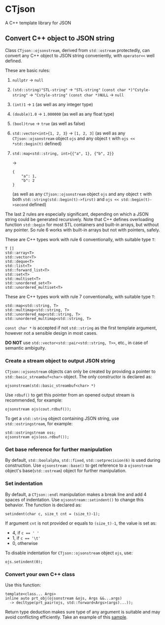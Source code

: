 # CTjson

A C++ template library for JSON

## Convert C++ object to JSON string

Class `CTjson::ojsonstream`, derived from `std::ostream` protectedly, can convert any C++ object to JSON string conveniently, with `operator<<` well defined.

These are basic rules:

1. `nullptr` -> `null`
2. `(std::string)"STL-string"` -> `"STL-string"`
   `(const char *)"Cstyle-string"` -> `"Cstyle-string"`
   `(const char *)NULL` -> `null`
3. `(int)1` -> `1` (as well as any integer type)
4. `(double)1.0` -> `1.000000` (as well as any float type)
5. `(bool)true` -> `true` (as well as false)
6. `std::vector<int>{1, 2, 3}` -> `[1, 2, 3]` (as well as any `CTjson::ojsonstream` object `ojs` and any object `t` with `ojs << *std::begin(t)` defined)
7. 
       std::map<std::string, int>{{"a", 1}, {"b", 2}}

   ->

       {
           "a": 1,
           "b": 2
       }

   (as well as any `CTjson::ojsonstream` object `ojs` and any object `t` with both `std::string(std::begin(t)->first)` and `ojs << std::begin(t)->second` defined)

The last 2 rules are especially significant, depending on which a JSON string could be generated recursively. Note that C++ defines overloading function `std::begin` for most STL containers and built-in arrays, but without any pointer. So rule 6 works with built-in arrays but not with pointers, safely.

These are C++ types work with rule 6 conventionally, with suitable type `T`:

    T []
    std::array<T>
    std::vector<T>
    std::deque<T>
    std::list<T>
    std::forward_list<T>
    std::set<T>
    std::multiset<T>
    std::unordered_set<T>
    std::unordered_multiset<T>

These are C++ types work with rule 7 conventionally, with suitable type `T`:

    std::map<std::string, T>
    std::multimap<std::string, T>
    std::unordered_map<std::string, T>
    std::unordered_multimap<std::string, T>

`const char *` is accepted if not `std::string` as the first template argument, however not a sensible design in most cases.

**DO NOT** use `std::vector<std::pair<std::string, T>>`, etc., in case of semantic ambiguity.

### Create a stream object to output JSON string

`CTjson::ojsonstream` objects can only be created by providing a pointer to `std::basic_streambuf<char>` object. The only constructor is declared as:

    ojsonstream(std::basic_streambuf<char> *)

Use `rdbuf()` to get this pointer from an opened output stream is recommended, for example:

    ojsonstream ojs(cout.rdbuf());

To get a `std::string` object containing JSON string, use `std::ostringstream`, for example:

    std::ostringstream oss;
    ojsonstream ojs(oss.rdbuf());

### Get base reference for further manipulation

By default, `std::boolalpha`, `std::fixed`, `std::setprecision(6)` is used during construction. Use `ojsonstream::base()` to get reference to a `ojsonstream` object's base(`std::ostream`) object for further manipulation.

### Set indentation

By default, a `CTjson::endl` manipulation makes a break line and add 4 spaces of indentation. Use `ojsonstream::setindent()` to change this behavior. The function is declared as:

    setindent(char c, size_t cnt = (size_t)-1);

If argument `cnt` is not provided or equals to `(size_t)-1`, the value is set as:

* 4, if `c == ' '`
* 1, if `c == '\t'`
* 0, otherwise

To disable indentation for `CTjson::ojsonstream` object `ojs`, use:

    ojs.setindent(0);

### Convert your own C++ class

Use this function:

    template<class... Args>
    inline auto prt_obj(ojsonstream &ojs, Args &&...args)
      -> decltype(prt_pair(ojs, std::forward<Args>(args)...));

Return type deduction makes sure type of any argument is suitable and may avoid conflicting efficiently. Take an example of this [sample](CTjson_sam.cpp).
